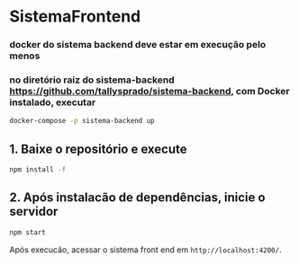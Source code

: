 # SistemaFrontend
### docker do sistema backend deve estar em execução pelo menos
### no diretório raiz do sistema-backend <https://github.com/tallysprado/sistema-backend>, com Docker instalado, executar
```bash script
docker-compose -p sistema-backend up
```
## 1. Baixe o repositório e execute
```bash script
npm install -f
```

## 2. Após instalacão de dependências, inicie o servidor
```bash script
npm start
```

Após execucão, acessar o sistema front end em `http://localhost:4200/`.
